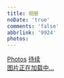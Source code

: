 ```yaml
---
title: 相册
noDate: 'true'
comments: 'false'
abbrlink: '9924'
photos: 
---
```

<link rel="stylesheet" href="https://cdn.jsdelivr.net/gh/Qikaile/img/js_css/ins.css">
<link rel="stylesheet" href="https://cdn.jsdelivr.net/gh/Qikaile/img/js_css/photoswipe.css"> 
<link rel="stylesheet" href="https://cdn.jsdelivr.net/gh/Qikaile/img/js_css/default-skin/default-skin.css"> 
<script src="https://cdn.jsdelivr.net/gh/Qikaile/img/js_css/photoswipe.min.js"></script>
<script src="https://cdn.jsdelivr.net/gh/Qikaile/img/js_css/photoswipe-ui-default.min.js"></script>
<div class="photos-btn-wrap">
	<a class="photos-btn active" href="javascript:void(0)">Photos</a>
	<a class="photos-btn" href="#">待续</a>
</div>
<div class="instagram itemscope">
	<a href="https://github.com/Qikaile/img/photos" target="_blank" class="open-ins">图片正在加载中…</a>
</div>
<script>
  (function() {
    var loadScript = function(path) {
      var $script = document.createElement('script')
      document.getElementsByTagName('body')[0].appendChild($script)
      $script.setAttribute('src', path)
    }
    setTimeout(function() {
      loadScript('https://cdn.jsdelivr.net/gh/Qikaile/img/js_css/ins.js')
    }, 0)
  })()
</script>